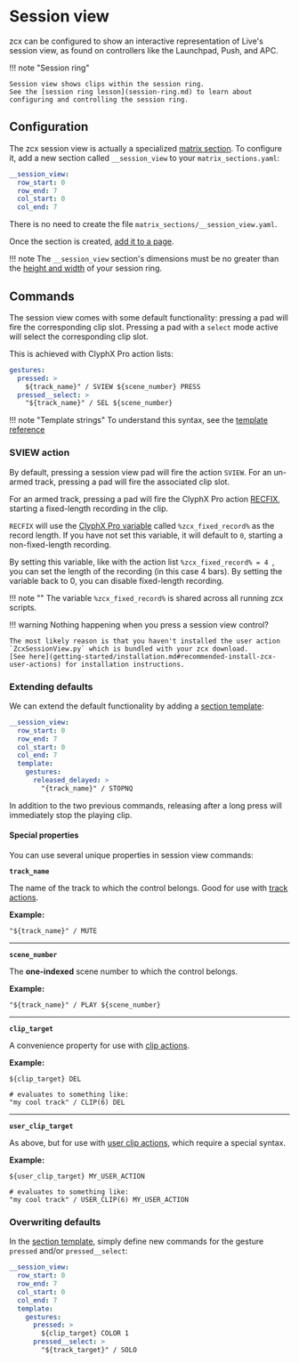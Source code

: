 # Session view

zcx can be configured to show an interactive representation of Live's session view, as found on controllers like the Launchpad, Push, and APC.


!!! note "Session ring"

    Session view shows clips within the session ring.
    See the [session ring lesson](session-ring.md) to learn about configuring and controlling the session ring.

## Configuration

The zcx session view is actually a specialized [matrix section](getting-started/zcx-concepts.md#matrix-sections).
To configure it, add a new section called `__session_view` to your `matrix_sections.yaml`:

```yaml title="matrix_sections.yaml"
__session_view:
  row_start: 0
  row_end: 7
  col_start: 0
  col_end: 7
```

There is no need to create the file `matrix_sections/__session_view.yaml`.

Once the section is created, [add it to a page](getting-started/zcx-concepts.md#pages).

!!! note
    The `__session_view` section's dimensions must be no greater than the [height and width](../reference/file/preferences.md#session_ring) of your session ring. 

## Commands

The session view comes with some default functionality: pressing a pad will fire the corresponding clip slot.
Pressing a pad with a `select` mode active will select the corresponding clip slot.

This is achieved with ClyphX Pro action lists:

```yaml
gestures:
  pressed: >
    ${track_name}" / SVIEW ${scene_number} PRESS
  pressed__select: >
    "${track_name}" / SEL ${scene_number}
```

!!! note "Template strings"
    To understand this syntax, see the [template reference](../reference/template.md)

### SVIEW action

By default, pressing a session view pad will fire the action `SVIEW`.
For an un-armed track, pressing a pad will fire the associated clip slot.

For an armed track, pressing a pad will fire the ClyphX Pro action [RECFIX](https://www.cxpman.com/action-reference/track-actions/#recfix-x-y), starting a fixed-length recording in the clip.

`RECFIX` will use the [ClyphX Pro variable](https://www.cxpman.com/manual/core-concepts/#variables) called `%zcx_fixed_record%` as the record length.
If you have not set this variable, it will default to `0`, starting a non-fixed-length recording.

By setting this variable, like with the action list `%zcx_fixed_record% = 4 `, you can set the length of the recording (in this case 4 bars).
By setting the variable back to 0, you can disable fixed-length recording.

!!! note ""
    The variable `%zcx_fixed_record%` is shared across all running zcx scripts.

!!! warning
    Nothing happening when you press a session view control?

    The most likely reason is that you haven't installed the user action `ZcxSessionView.py` which is bundled with your zcx download.
    [See here](getting-started/installation.md#recommended-install-zcx-user-actions) for installation instructions.

### Extending defaults

We can extend the default functionality by adding a [section template](../reference/template.md#section-templates):

```yaml title="matrix_sections.yaml" hl_lines="6-9"
__session_view:
  row_start: 0
  row_end: 7
  col_start: 0
  col_end: 7
  template:
    gestures:
      released_delayed: >
        "{track_name}" / STOPNQ
```

In addition to the two previous commands, releasing after a long press will immediately stop the playing clip.

#### Special properties

You can use several unique properties in session view commands:

**`track_name`**

The name of the track to which the control belongs.
Good for use with [track actions](https://www.cxpman.com/action-reference/track-actions/).

**Example:**
```
"${track_name}" / MUTE
```

---

**`scene_number`**

The **one-indexed** scene number to which the control belongs.

**Example:**
```
"${track_name}" / PLAY ${scene_number}
```

---

**`clip_target`**

A convenience property for use with [clip actions](https://www.cxpman.com/action-reference/clip-actions/).

**Example:**
```
${clip_target} DEL

# evaluates to something like:
"my cool track" / CLIP(6) DEL
```
---

**`user_clip_target`**

As above, but for use with [user clip actions](https://www.cxpman.com/manual/core-concepts/#user-actions), which require a special syntax.

**Example:**

```
${user_clip_target} MY_USER_ACTION

# evaluates to something like:
"my cool track" / USER_CLIP(6) MY_USER_ACTION
```

### Overwriting defaults

In the [section template](#extending-defaults), simply define new commands for the gesture `pressed` and/or `pressed__select`:

```yaml title="matrix_sections.yaml" hl_lines="8 10"
__session_view:
  row_start: 0
  row_end: 7
  col_start: 0
  col_end: 7
  template:
    gestures:
      pressed: >
        ${clip_target} COLOR 1
      pressed__select: >
        "${track_target}" / SOLO
```

